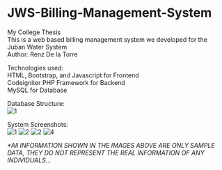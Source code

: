 # JWS-Billing-Management-System
 My College Thesis <br/>
 This is a web based billing management system we developed for the Juban Water System <br/>
 Author: Renz De la Torre
 
 Technologies used:<br/>
 HTML, Bootstrap, and Javascript for Frontend<br/>
 Codeigniter PHP Framework for Backend<br/>
 MySQL for Database<br/>
 
 Database Structure: <br/>
![1](https://user-images.githubusercontent.com/88235225/140684546-56f76beb-555b-4050-b8b1-643302f5e5a1.jpg)

System Screenshots: <br/>
![1](https://user-images.githubusercontent.com/88235225/155880161-bfdd990a-0eee-45a7-8442-a51eb22e1de6.png)
![2](https://user-images.githubusercontent.com/88235225/155880171-208e7911-6e16-4ba6-bebe-52556d7c9160.png)
![2](https://user-images.githubusercontent.com/88235225/155880175-1874631c-e728-4ad5-b861-07b17512346d.png)
![4](https://user-images.githubusercontent.com/88235225/155880178-a03d68e5-c6f6-48be-85dc-91e83251f4cb.png)

<em>*All INFORMATION SHOWN IN THE IMAGES ABOVE ARE ONLY SAMPLE DATA, THEY DO NOT REPRESENT THE REAL INFORMATION OF ANY INDIVIDUALS...</em>
